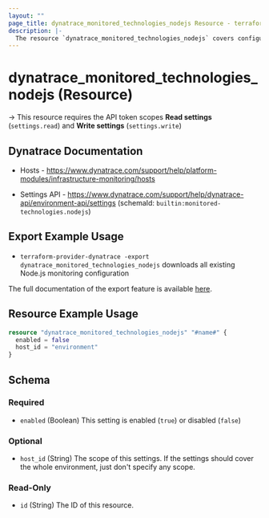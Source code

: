 ```yaml
---
layout: ""
page_title: dynatrace_monitored_technologies_nodejs Resource - terraform-provider-dynatrace"
description: |-
  The resource `dynatrace_monitored_technologies_nodejs` covers configuration to enable/disable Node.js monitoring
---
```


# dynatrace_monitored_technologies_nodejs (Resource)

-> This resource requires the API token scopes **Read settings** (`settings.read`) and **Write settings** (`settings.write`)

## Dynatrace Documentation

- Hosts - https://www.dynatrace.com/support/help/platform-modules/infrastructure-monitoring/hosts

- Settings API - https://www.dynatrace.com/support/help/dynatrace-api/environment-api/settings (schemaId: `builtin:monitored-technologies.nodejs`)

## Export Example Usage

- `terraform-provider-dynatrace -export dynatrace_monitored_technologies_nodejs` downloads all existing Node.js monitoring configuration

The full documentation of the export feature is available [here](https://registry.terraform.io/providers/dynatrace-oss/dynatrace/latest/docs/guides/export-v2).

## Resource Example Usage

```terraform
resource "dynatrace_monitored_technologies_nodejs" "#name#" {
  enabled = false
  host_id = "environment"
}
```

<!-- schema generated by tfplugindocs -->
## Schema

### Required

- `enabled` (Boolean) This setting is enabled (`true`) or disabled (`false`)

### Optional

- `host_id` (String) The scope of this settings. If the settings should cover the whole environment, just don't specify any scope.

### Read-Only

- `id` (String) The ID of this resource.
 